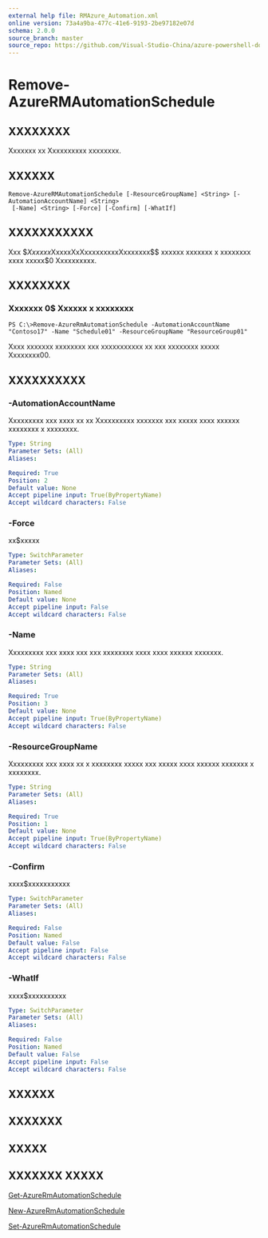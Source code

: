 ```yaml
---
external help file: RMAzure_Automation.xml
online version: 73a4a9ba-477c-41e6-9193-2be97182e07d
schema: 2.0.0
source_branch: master
source_repo: https://github.com/Visual-Studio-China/azure-powershell-docs-int
---
```


# Remove-AzureRMAutomationSchedule
## XXXXXXXX
Xxxxxxx xx Xxxxxxxxxx xxxxxxxx.

## XXXXXX

```
Remove-AzureRMAutomationSchedule [-ResourceGroupName] <String> [-AutomationAccountName] <String>
 [-Name] <String> [-Force] [-Confirm] [-WhatIf]
```

## XXXXXXXXXXX
Xxx $$Xxxxxx$XxxxxXxXxxxxxxxxxXxxxxxxx$$ xxxxxx xxxxxxx x xxxxxxxx xxxx xxxxx$0 Xxxxxxxxxx.

## XXXXXXXX

### Xxxxxxx 0$ Xxxxxx x xxxxxxxx
```
PS C:\>Remove-AzureRmAutomationSchedule -AutomationAccountName "Contoso17" -Name "Schedule01" -ResourceGroupName "ResourceGroup01"
```

Xxxx xxxxxxx xxxxxxxx xxx xxxxxxxxxxx xx xxx xxxxxxxx xxxxx Xxxxxxxx00.

## XXXXXXXXXX

### -AutomationAccountName
Xxxxxxxxx xxx xxxx xx xx Xxxxxxxxxx xxxxxxx xxx xxxxx xxxx xxxxxx xxxxxxxx x xxxxxxxx.

```yaml
Type: String
Parameter Sets: (All)
Aliases: 

Required: True
Position: 2
Default value: None
Accept pipeline input: True(ByPropertyName)
Accept wildcard characters: False
```

### -Force
xx$xxxxx

```yaml
Type: SwitchParameter
Parameter Sets: (All)
Aliases: 

Required: False
Position: Named
Default value: None
Accept pipeline input: False
Accept wildcard characters: False
```

### -Name
Xxxxxxxxx xxx xxxx xxx xxx xxxxxxxx xxxx xxxx xxxxxx xxxxxxx.

```yaml
Type: String
Parameter Sets: (All)
Aliases: 

Required: True
Position: 3
Default value: None
Accept pipeline input: True(ByPropertyName)
Accept wildcard characters: False
```

### -ResourceGroupName
Xxxxxxxxx xxx xxxx xx x xxxxxxxx xxxxx xxx xxxxx xxxx xxxxxx xxxxxxx x xxxxxxxx.

```yaml
Type: String
Parameter Sets: (All)
Aliases: 

Required: True
Position: 1
Default value: None
Accept pipeline input: True(ByPropertyName)
Accept wildcard characters: False
```

### -Confirm
xxxx$xxxxxxxxxxx

```yaml
Type: SwitchParameter
Parameter Sets: (All)
Aliases: 

Required: False
Position: Named
Default value: False
Accept pipeline input: False
Accept wildcard characters: False
```

### -WhatIf
xxxx$xxxxxxxxxx

```yaml
Type: SwitchParameter
Parameter Sets: (All)
Aliases: 

Required: False
Position: Named
Default value: False
Accept pipeline input: False
Accept wildcard characters: False
```

## XXXXXX

## XXXXXXX

## XXXXX

## XXXXXXX XXXXX

[Get-AzureRmAutomationSchedule](73a4a9ba-477c-41e6-9193-2be97182e07d)

[New-AzureRmAutomationSchedule](36c11dd3-5843-49d2-8baa-9f5aa737d345)

[Set-AzureRmAutomationSchedule](2d34dc26-ead0-49f0-9e1a-9d4a81712616)


